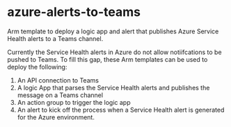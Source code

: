 # azure-alerts-to-teams
Arm template to deploy a logic app and alert that publishes Azure Service Health alerts to a Teams channel.

Currently the Service Health alerts in Azure do not allow notiifcations to be pushed to Teams. To fill this gap, these Arm templates can be used to deploy the following:
1. An API connection to Teams
2. A logic App that parses the Service Health alerts and publishes the message on a Teams channel
3. An action group to trigger the logic app
4. An alert to kick off the process when a Service Health alert is generated for the Azure environment. 

